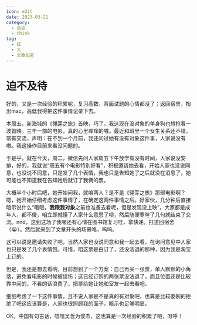 ```yaml
---
icon: edit
date: 2023-03-21
category:
  - 自述
  - think
tag:
  - 红
  - 大
  - 文章加密
---
```

# 迫不及待

好的，又是一次经验的积累呢，复习高数，背面试题的心情都没了；返回宿舍，掏出mac，高低我得把这件事情记录下去。

本周五，新海城的《翎芽之旅》首映，巧了，我这现在没对象的单身狗也想抢看一波首映。三年一部的电影，真的心里痒痒的嗷。最近和班里一个女生关系还不错，常有交流，声明：在不到一个月前，我还问过她有没有对象这件事，人家说没有嗷。我这操作目前来看没问题的。

于是乎，就在今天，周二，微信先问人家周五下午放学有没有时间，人家说没安排，好的，我就说“周五有个电影特别好看”，积极邀请她去看，开始人家也没说同意，也没说不同意，只是发了几个表情，我也只是告知她了之后就没在消息了，她可能也不知道我在告知她后就订了我俩的票。

大概半个小时后吧，她开始问我，就咱两人？是不是《翎芽之旅》那部电影啊？嗯，她开始仔细考虑这件事情了，在确定这两件事情之后。好家伙，几分钟后直接暗示说什么“哦哦，**我跟我对象**之前也准备去看呢，但是发现没上映”，大家都是成年人，都不傻，咱立即就懂了人家什么意思了呗，然后随便寒暄了几句就结束了交流。nnd，这到这场了我哪还有心情在图书馆复习哇，拿快递，打道回宿舍（😭）。然后就来到了文章开头的场景咯，呜呜。

这可以说是邀请失败了吧，当然人家也没说同意和我一起去看，在询问意见中人家也只是发了几个表情包。可惜，咱这票是白订了，还没法退的那种，因为我是淘宝上订的。

但是，我还是想去看呐，目前想到了一个方案：自己再买一张票，单人默默的小角落，避免看电影的时候被误伤；这已经订购的两张票没法退了，而且位置还是比较靠中间的，不看的话浪费了，把票给她让她和室友一起去看吧。

细细考虑了一下这件事情，且不说人家是不是真的有对象吧，也算是比较委婉的拒绝了吧这应该算是，人家也很照顾我的面子，暗示也足够明显。

OK，中国有句古话，嘻嘻吴哲为俊杰，这也算是一次经验的积累了吧，呀呼！